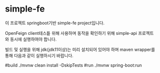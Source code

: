 # simple-fe
이 프로젝트 springboot기반 simple-fe project입니다.

OpenFeign client테스틑 위해 사용하며 동작을 확인하기 위해 simple-api 프로젝트와 동시에 실행하여야 합니다.

빌드 및 실행을 위해 jdk(jdk11이상)는 미리 설치되어 있어야 하며 maven wrapper를 통해 다음과 같이 실행하시기 바랍니다.

#build
./mvnw clean install -DskipTests
#run
./mvnw spring-boot:run
